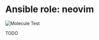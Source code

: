 # Ansible role: neovim

![Molecule Test](https://github.com/crgwilson/ansible-role-neovim/workflows/Molecule%20Test/badge.svg?branch=main)

TODO
